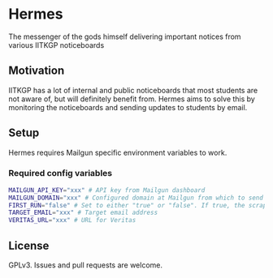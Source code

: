 # Hermes

The messenger of the gods himself delivering important notices from various IITKGP noticeboards

## Motivation

IITKGP has a lot of internal and public noticeboards that most students are not aware of, but will definitely benefit from. Hermes aims to solve this by monitoring the noticeboards and sending updates to students by email.

## Setup

Hermes requires Mailgun specific environment variables to work.

### Required config variables

```sh
MAILGUN_API_KEY="xxx" # API key from Mailgun dashboard
MAILGUN_DOMAIN="xxx" # Configured domain at Mailgun from which to send emails
FIRST_RUN="false" # Set to either "true" or "false". If true, the scrapers will check ALL notices. Only last 10 otherwise.
TARGET_EMAIL="xxx" # Target email address
VERITAS_URL="xxx" # URL for Veritas
```

## License

GPLv3. Issues and pull requests are welcome.
